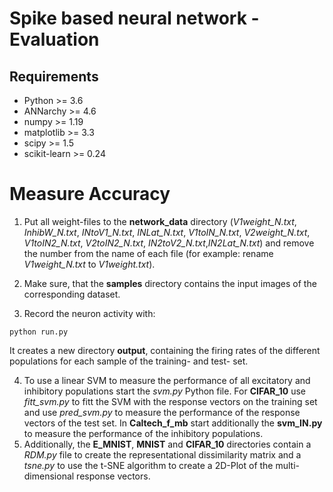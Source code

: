 Spike based neural network - Evaluation
========================================


## Requirements

- Python >= 3.6
- ANNarchy >= 4.6
- numpy >= 1.19
- matplotlib >= 3.3
- scipy >= 1.5
- scikit-learn >= 0.24

# Measure Accuracy

1. Put all weight-files to the **network_data** directory (*V1weight_N.txt*, *InhibW_N.txt*, *INtoV1_N.txt*, *INLat_N.txt*, *V1toIN_N.txt*, *V2weight_N.txt*, *V1toIN2_N.txt*, *V2toIN2_N.txt*, *IN2toV2_N.txt*,*IN2Lat_N.txt*) and remove the number from the name of each file (for example: rename *V1weight_N.txt* to *V1weight.txt*).

2. Make sure, that the **samples** directory contains the input images of the corresponding dataset.

3. Record the neuron activity with:
```
python run.py
```
It creates a new directory **output**, containing the firing rates of the different populations for each sample of the training- and test- set.

4. To use a linear SVM to measure the performance of all excitatory and inhibitory populations start the *svm.py* Python file. 
   For **CIFAR_10** use *fitt_svm.py* to fitt the SVM with the response vectors on the training set and use *pred_svm.py* to measure the performance of the response vectors of the test set.
   In **Caltech_f_mb** start additionally the **svm_IN.py** to measure the performance of the inhibitory populations.
5. Additionally, the **E_MNIST**, **MNIST** and **CIFAR_10** directories contain a *RDM.py* file to create the representational dissimilarity matrix 
   and a *tsne.py* to use the t-SNE algorithm to create a 2D-Plot of the multi-dimensional response vectors.
